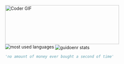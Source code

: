 <img src="https://user-images.githubusercontent.com/47611900/99095951-8162aa00-25b4-11eb-8dca-d8395eaf8a20.gif" alt="Coder GIF" width="367" height="126" style="vertical-align:middle">

<img alt ="most used languages"  src="https://github-readme-stats.vercel.app/api/top-langs/?username=guidoenr&langs_count=5" >
<img alt="guidoenr stats" src="https://github-readme-stats.vercel.app/api?username=guidoenr&show_icons=true&theme=gotham" style="vertical-align:middle"> 

```python
'no amount of money ever bought a second of time'
```


